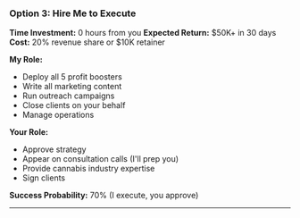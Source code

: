 ### **Option 3: Hire Me to Execute**

**Time Investment:** 0 hours from you
**Expected Return:** $50K+ in 30 days
**Cost:** 20% revenue share or $10K retainer

**My Role:**

- Deploy all 5 profit boosters
- Write all marketing content
- Run outreach campaigns
- Close clients on your behalf
- Manage operations

**Your Role:**

- Approve strategy
- Appear on consultation calls (I'll prep you)
- Provide cannabis industry expertise
- Sign clients

**Success Probability:** 70% (I execute, you approve)

---
